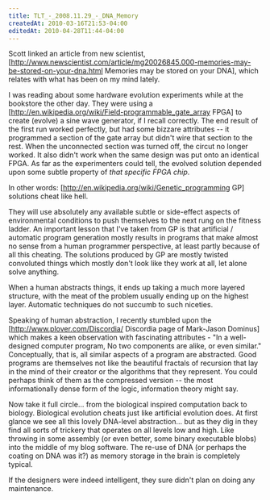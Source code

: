 ```yaml
---
title: TLT_-_2008.11.29_-_DNA_Memory
createdAt: 2010-03-16T21:53-04:00
editedAt: 2010-04-28T11:44-04:00
---
```


Scott linked an article from new scientist, [http://www.newscientist.com/article/mg20026845.000-memories-may-be-stored-on-your-dna.html Memories may be stored on your DNA], which relates with what has been on my mind lately.

I was reading about some hardware evolution experiments while at the bookstore the other day. They were using a [http://en.wikipedia.org/wiki/Field-programmable_gate_array FPGA] to create (evolve) a sine wave generator, if I recall correctly. The end result of the first run worked perfectly, but had some bizzare attributes -- it programmed a section of the gate array but didn't wire that section to the rest. When the unconnected section was turned off, the circut no longer worked. It also didn't work when the same design was put onto an identical FPGA. As far as the experimenters could tell, the evolved solution depended upon some subtle property of <i>that specific FPGA chip</i>.

In other words: [http://en.wikipedia.org/wiki/Genetic_programming GP] solutions cheat like hell.

They will use absolutely any available subtle or side-effect aspects of environmental conditions to push themselves to the next rung on the fitness ladder. An important lesson that I've taken from GP is that artificial / automatic program generation mostly results in programs that make almost no sense from a human programmer perspective, at least partly because of all this cheating. The solutions produced by GP are mostly twisted convoluted things which mostly don't look like they work at all, let alone solve anything.

When a human abstracts things, it ends up taking a much more layered structure, with the meat of the problem usually ending up on the highest layer. Automatic techniques do not succumb to such niceties.

Speaking of human abstraction, I recently stumbled upon the [http://www.plover.com/Discordia/ Discordia page of Mark-Jason Dominus] which makes a keen observation with fascinating attributes - "In a well-designed computer program, No two components are alike, or even similar." Conceptually, that is, all similar aspects of a program are abstracted. Good programs are themselves not like the beautiful fractals of recursion that lay in the mind of their creator or the algorithms that they represent. You could perhaps think of them as the compressed version -- the most informationally dense form of the logic, information theory might say.

Now take it full circle... from the biological inspired computation back to biology. Biological evolution cheats just like artificial evolution does. At first glance we see all this lovely DNA-level abstraction... but as they dig in they find all sorts of trickery that operates on all levels low and high. Like throwing in some assembly (or even better, some binary executable blobs) into the middle of my blog software. The re-use of DNA (or perhaps the coating on DNA was it?) as memory storage in the brain is completely typical.

If the designers were indeed intelligent, they sure didn't plan on doing any maintenance.


